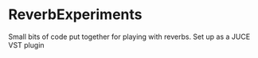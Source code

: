 # ReverbExperiments
Small bits of code put together for playing with reverbs. Set up as a JUCE VST plugin
